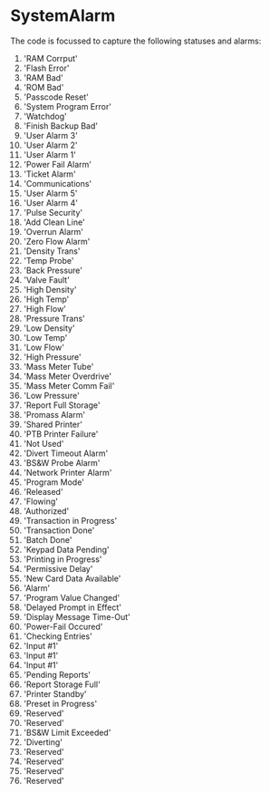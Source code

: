 # SystemAlarm
The code is focussed to capture the following statuses and alarms:
1. 'RAM Corrput'
2. 'Flash Error'
3. 'RAM Bad'
4. 'ROM Bad'
5. 'Passcode Reset'
6. 'System Program Error'
7. 'Watchdog'
8. 'Finish Backup Bad'
9. 'User Alarm 3'
10. 'User Alarm 2'
11. 'User Alarm 1'
12. 'Power Fail Alarm'
13. 'Ticket Alarm'
14. 'Communications'
15. 'User Alarm 5'
16. 'User Alarm 4'
17. 'Pulse Security'
18. 'Add Clean Line'
19. 'Overrun Alarm'
20. 'Zero Flow Alarm'
21. 'Density Trans'
22. 'Temp Probe'
23. 'Back Pressure'
24. 'Valve Fault'
25. 'High Density'
26. 'High Temp'
27. 'High Flow'
28. 'Pressure Trans'
29. 'Low Density'
30. 'Low Temp'
31. 'Low Flow'
32. 'High Pressure'
33. 'Mass Meter Tube'
34. 'Mass Meter Overdrive'
35. 'Mass Meter Comm Fail'
36. 'Low Pressure'
37. 'Report Full Storage'
38. 'Promass Alarm'
39. 'Shared Printer'
40. 'PTB Printer Failure'
41. 'Not Used'
42. 'Divert Timeout Alarm'
43. 'BS&W Probe Alarm'
44. 'Network Printer Alarm'
45. 'Program Mode'
46. 'Released'
47. 'Flowing'
48. 'Authorized'
49. 'Transaction in Progress'
50. 'Transaction Done'
51. 'Batch Done'
52. 'Keypad Data Pending'
53. 'Printing in Progress'
54. 'Permissive Delay'
55. 'New Card Data Available'
56. 'Alarm'
57. 'Program Value Changed'
58. 'Delayed Prompt in Effect'
59. 'Display Message Time-Out'
60. 'Power-Fail Occured'
61. 'Checking Entries'
62. 'Input #1'
63. 'Input #1'
64. 'Input #1'
65. 'Pending Reports'
66. 'Report Storage Full'
67. 'Printer Standby'
68. 'Preset in Progress'
69. 'Reserved'
70. 'Reserved'
71. 'BS&W Limit Exceeded'
72. 'Diverting'
73. 'Reserved'
74. 'Reserved'
75. 'Reserved'
76. 'Reserved'
